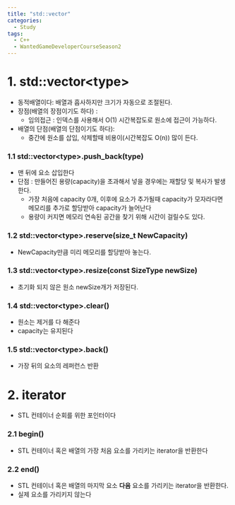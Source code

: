 ```yaml
---
title: "std::vector"
categories:
  - Study
tags:
  - C++
  - WantedGameDeveloperCourseSeason2
---
```


# 1. std::vector\<type\>
- 동적배열이다: 배열과 흡사하지만 크기가 자동으로 조절된다.
- 장점(배열의 장점이기도 하다) :
	- 임의접근 : 인덱스를 사용해서 O(1) 시간복잡도로 원소에 접근이 가능하다.
- 배열의 단점(배열의 단점이기도 하다): 
	- 중간에 원소를 삽입, 삭제할때 비용이(시간복잡도 O(n)) 많이 든다.

### 1.1 std::vector\<type\>.push_back(type)
- 맨 뒤에 요소 삽입한다
- 단점 : 만들어진 용량(capacity)을 초과해서 넣을 경우에는 재할당 및 복사가 발생한다.
	- 가장 처음에 capacity 0개, 이후에 요소가 추가될때 capacity가 모자라다면 메모리를 추가로 할당받아 capacity가 늘어난다
	- 용량이 커지면 메모리 연속된 공간을 찾기 위해 시간이 걸릴수도 있다.

### 1.2 std::vector\<type\>.reserve(size_t NewCapacity)
- NewCapacity만큼 미리 메모리를 할당받아 놓는다. 

### 1.3 std::vector\<type\>.resize(const SizeType newSize)
- 초기화 되지 않은 원소 newSize개가 저장된다.

### 1.4 std::vector\<type\>.clear()
- 원소는 제거를 다 해준다
- capacity는 유지된다

### 1.5 std::vector\<type\>.back()
- 가장 뒤의 요소의 레퍼런스 반환

# 2. iterator
- STL 컨테이너 순회를 위한 포인터이다

### 2.1 begin()
- STL 컨테이너 혹은 배열의 가장 처음 요소를 가리키는 iterator을 반환한다

### 2.2 end()
- STL 컨테이너 혹은 배열의 마지막 요소 **다음** 요소를 가리키는 iterator을 반환한다.
- 실제 요소를 가리키지 않는다